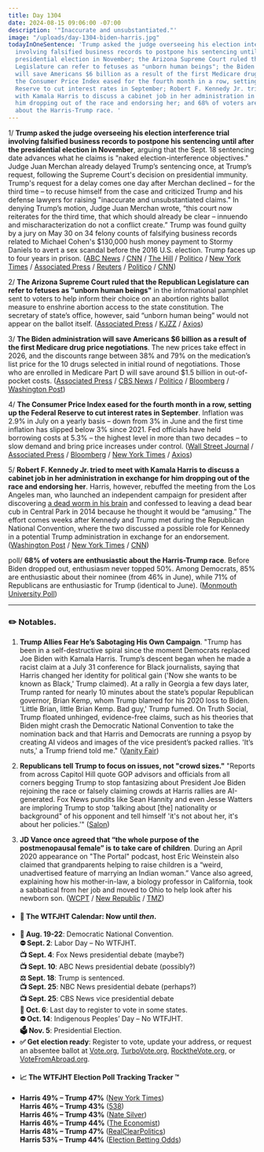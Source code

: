 ```yaml
---
title: Day 1304
date: 2024-08-15 09:06:00 -07:00
description: '"Inaccurate and unsubstantiated."'
image: "/uploads/day-1304-biden-harris.jpg"
todayInOneSentence: 'Trump asked the judge overseeing his election interference trial
  involving falsified business records to postpone his sentencing until after the
  presidential election in November; the Arizona Supreme Court ruled that the Republican
  Legislature can refer to fetuses as "unborn human beings"; the Biden administration
  will save Americans $6 billion as a result of the first Medicare drug price negotiations;
  the Consumer Price Index eased for the fourth month in a row, setting up the Federal
  Reserve to cut interest rates in September; Robert F. Kennedy Jr. tried to meet
  with Kamala Harris to discuss a cabinet job in her administration in exchange for
  him dropping out of the race and endorsing her; and 68% of voters are enthusiastic
  about the Harris-Trump race. '
---
```


1/ **Trump asked the judge overseeing his election interference trial involving falsified business records to postpone his sentencing until after the presidential election in November**, arguing that the Sept. 18 sentencing date advances what he claims is "naked election-interference objectives." Judge Juan Merchan already delayed Trump’s sentencing once, at Trump’s request, following the Supreme Court's decision on presidential immunity. Trump's request for a delay comes one day after Merchan declined – for the third time – to recuse himself from the case and criticized Trump and his defense lawyers for raising "inaccurate and unsubstantiated claims." In denying Trump’s motion, Judge Juan Merchan wrote, “this court now reiterates for the third time, that which should already be clear – innuendo and mischaracterization do not a conflict create.” Trump was found guilty by a jury on May 30 on 34 felony counts of falsifying business records related to Michael Cohen's $130,000 hush money payment to Stormy Daniels to avert a sex scandal before the 2016 U.S. election. Trump faces up to four years in prison. ([ABC News](https://abcnews.go.com/US/trump-asks-push-back-hush-money-sentencing-date/story?id=112861971) / [CNN](https://www.cnn.com/2024/08/15/politics/trump-hush-money-sentencing-delay/index.html) / [The Hill](https://thehill.com/regulation/court-battles/4829349-trump-new-york-trial-requests-sentencing-delay/) / [Politico](https://www.politico.com/news/2024/08/15/trump-seeks-delay-to-hush-money-sentencing-00174157) / [New York Times](https://www.nytimes.com/2024/08/14/nyregion/trump-trial-merchan-recusal.html) / [Associated Press](https://apnews.com/article/trump-recusal-judge-merchan-hush-money-trial-a8b88acde31daf3bf71b7c1b3a3b010b) / [Reuters](https://www.reuters.com/legal/trump-loses-third-bid-judge-step-aside-hush-money-case-2024-08-14/) / [Politico](https://www.politico.com/news/2024/08/14/trump-merchan-recusal-bid-fail-00173966) / [CNN](https://www.cnn.com/2024/08/14/politics/juan-merchan-trump-hush-money))

2/ **The Arizona Supreme Court ruled that the Republican Legislature can refer to fetuses as "unborn human beings"** in the informational pamphlet sent to voters to help inform their choice on an abortion rights ballot measure to enshrine abortion access to the state constitution. The secretary of state’s office, however, said “unborn human being” would not appear on the ballot itself. ([Associated Press](https://apnews.com/article/arizona-abortion-rights-ballot-measure-b0ea37c92692533da109fd74a07b25f7) / [KJZZ](https://www.kjzz.org/kjzz-news/2024-08-14/az-supreme-court-upholds-contested-abortion-ballot-measure-language) / [Axios](https://www.axios.com/local/phoenix/2024/08/14/arizona-abortion-intitiative-unborn-human-beings))

3/ **The Biden administration will save Americans $6 billion as a result of the first Medicare drug price negotiations**. The new prices take effect in 2026, and the discounts range between 38% and 79% on the medication’s list price for the 10 drugs selected in initial round of negotiations. Those who are enrolled in Medicare Part D will save around $1.5 billion in out-of-pocket costs. ([Associated Press](https://apnews.com/article/biden-drug-prices-medicare-prescriptions-34886d6f362c242be268c05d5efd5411) / [CBS News](https://www.cbsnews.com/news/biden-harris-prescription-drug-prices/) / [Politico](https://www.politico.com/news/2024/08/15/cms-releases-prices-for-10-negotiated-drugs-00174021) / [Bloomberg](https://www.bloomberg.com/news/articles/2024-08-15/us-drug-price-negotiations-cut-costs-7-5-billion-in-first-year) / [Washington Post](https://www.washingtonpost.com/health/2024/08/15/drug-prices-medicare-negotiations/))

4/ **The Consumer Price Index eased for the fourth month in a row, setting up the Federal Reserve to cut interest rates in September**. Inflation was 2.9% in July on a yearly basis – down from 3% in June and the first time inflation has slipped below 3% since 2021. Fed officials have held borrowing costs at 5.3% – the highest level in more than two decades – to slow demand and bring price increases under control. ([Wall Street Journal](https://www.wsj.com/economy/central-banking/inflation-july-cpi-report-interest-rate-00cd3a84) / [Associated Press](https://apnews.com/article/inflation-prices-interest-rates-economy-federal-reserve-f8de2672173407d3a126cc13493fed85) / [Bloomberg](https://www.bloomberg.com/news/articles/2024-08-14/core-us-inflation-eases-a-fourth-month-sealing-fed-rate-cut) / [New York Times](https://www.nytimes.com/2024/08/14/business/cpi-inflation-july.html) / [Axios](https://www.axios.com/2024/08/14/cpi-july-2024-inflation-economy))

5/ **Robert F. Kennedy Jr. tried to meet with Kamala Harris to discuss a cabinet job in her administration in exchange for him dropping out of the race and endorsing her**. Harris, however, rebuffed the meeting from the Los Angeles man, who launched an independent campaign for president after discovering [a dead worm in his brain](https://whatthefuckjusthappenedtoday.com/2024/08/05/day-1294/#6-a-los-angeles-man-who-launched-an) and confessed to leaving a dead bear cub in Central Park in 2014 because he thought it would be “amusing.” The effort comes weeks after Kennedy and Trump met during the Republican National Convention, where the two discussed a possible role for Kennedy in a potential Trump administration in exchange for an endorsement. ([Washington Post](https://www.washingtonpost.com/politics/2024/08/14/rfk-jr-kamala-harris-cabinet-trump/) / [New York Times](https://www.nytimes.com/2024/08/14/us/politics/rfk-jr-kamala-harris-cabinet-meeting.html) / [CNN](https://www.cnn.com/2024/08/14/politics/rfk-jr-harris-administration-role/))

poll/ **68% of voters are enthusiastic about the Harris-Trump race**. Before Biden dropped out, enthusiasm never topped 50%. Among Democrats, 85% are enthusiastic about their nominee (from 46% in June), while 71% of Republicans are enthusiastic for Trump (identical to June). ([Monmouth University Poll](https://www.monmouth.edu/polling-institute/reports/monmouthpoll_us_081424/))

--- 

### ✏️ Notables. 

1. **Trump Allies Fear He’s Sabotaging His Own Campaign**. "Trump has been in a self-destructive spiral since the moment Democrats replaced Joe Biden with Kamala Harris. Trump’s descent began when he made a racist claim at a July 31 conference for Black journalists, saying that Harris changed her identity for political gain ('Now she wants to be known as Black,' Trump claimed). At a rally in Georgia a few days later, Trump ranted for nearly 10 minutes about the state’s popular Republican governor, Brian Kemp, whom Trump blamed for his 2020 loss to Biden. 'Little Brian, little Brian Kemp. Bad guy,' Trump fumed. On Truth Social, Trump floated unhinged, evidence-free claims, such as his theories that Biden might crash the Democratic National Convention to take the nomination back and that Harris and Democrats are running a psyop by creating AI videos and images of the vice president’s packed rallies. 'It’s nuts,' a Trump friend told me." ([Vanity Fair](https://www.vanityfair.com/news/story/trump-allies-fear-sabotaging-campaign))

2. **Republicans tell Trump to focus on issues, not "crowd sizes."** "Reports from across Capitol Hill quote GOP advisors and officials from all corners begging Trump to stop fantasizing about President Joe Biden rejoining the race or falsely claiming crowds at Harris rallies are AI-generated. Fox News pundits like Sean Hannity and even Jesse Watters are imploring Trump to stop 'talking about [the] nationality or background" of his opponent and tell himself 'it's not about her, it's about her policies.'" ([Salon](https://www.salon.com/2024/08/15/tell-to-focus-on-issues-not-crowd-sizes-project-2025-shows-that-will-backfire/))

3. **JD Vance once agreed that “the whole purpose of the postmenopausal female” is to take care of children**. During an April 2020 appearance on "The Portal" podcast, host Eric Weinstein also claimed that grandparents helping to raise children is a “weird, unadvertised feature of marrying an Indian woman.” Vance also agreed, explaining how his mother-in-law, a biology professor in California, took a sabbatical from her job and moved to Ohio to help look after his newborn son. ([WCPT](https://heartlandsignal.com/2024/08/14/jd-vance-in-2020-agreed-grandmothers-raising-children-is-whole-purpose-of-the-postmenopausal-female/) / [New Republic](https://newrepublic.com/post/184888/jd-vance-weird-thoughts-older-women-postmenopausal-female-audio) / [TMZ](https://www.tmz.com/2024/08/14/jd-vance-grandmothers-raising-grandkids-purpose/))

* #### 📅 The WTFJHT Calendar: Now until *then*. 
* **🫏 Aug. 19-22**: Democratic National Convention. \
**⛔️ Sept. 2**: Labor Day – No WTFJHT. \
**📺 Sept. 4**: Fox News presidential debate (maybe?) \
**📺 Sept. 10**: ABC News presidential debate (possibly?) \
**⚖️ Sept. 18**: Trump is sentenced. \
**📺 Sept. 25**: NBC News presidential debate (perhaps?) \
**📺 Sept. 25**: CBS News vice presidential debate \
**📆 Oct. 6**: Last day to register to vote in some states. \
**⛔️ Oct. 14**: Indigenous Peoples’ Day – No WTFJHT. \
**🗳️ Nov. 5**: Presidential Election.
* **✅ Get election ready**: Register to vote, update your address, or request an absentee ballot at [Vote.org](https://www.vote.org/), [TurboVote.org](https://turbovote.org/), [RocktheVote.org](https://www.rockthevote.org/), or [VoteFromAbroad.org](https://www.votefromabroad.org/).
* #### 📈 The WTFJHT Election Poll Tracking Tracker ™️
* **Harris 49% – Trump 47%** ([New York Times](https://www.nytimes.com/interactive/2024/us/elections/polls-president.html)) \
**Harris 46% – Trump 43%** ([538](https://projects.fivethirtyeight.com/polls/president-general/2024/national/)) \
**Harris 46% – Trump 43%** ([Nate Silver](https://www.natesilver.net/p/nate-silver-2024-president-election-polls-model)) \
**Harris 46% – Trump 44%** ([The Economist](https://www.economist.com/interactive/us-2024-election/trump-harris-polls)) \
**Harris 48% – Trump 47%** ([RealClearPolitics](https://www.realclearpolling.com/polls/president/general/2024/trump-vs-harris)) \
**Harris 53% – Trump 44%** ([Election Betting Odds](https://www.electionbettingodds.com/))

